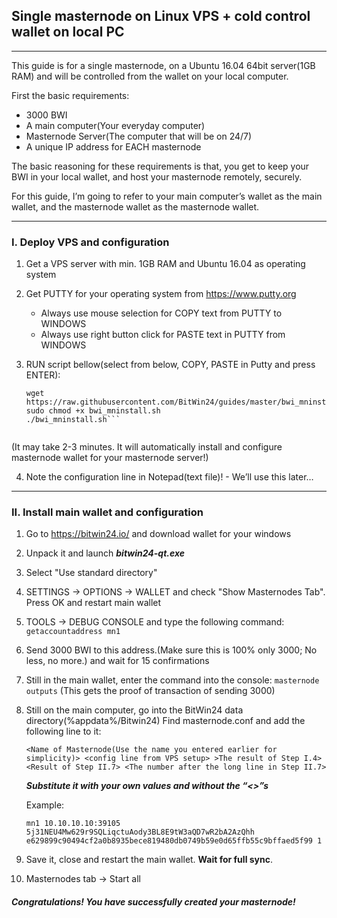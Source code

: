
## Single masternode on Linux VPS + cold control wallet on local PC
------
This guide is for a single masternode, on a Ubuntu 16.04 64bit server(1GB RAM) and will be controlled from the wallet on your local computer.

First the basic requirements:
* 3000 BWI 
* A main computer(Your everyday computer)
* Masternode Server(The computer that will be on 24/7)
* A unique IP address for EACH masternode

The basic reasoning for these requirements is that, you get to keep your BWI in your local wallet, and host your masternode remotely, securely.

For this guide, I’m going to refer to your main computer’s wallet as the main wallet, and the masternode wallet as the masternode wallet.

-------

### I. Deploy VPS and configuration

1. Get a VPS server with min. 1GB RAM and Ubuntu 16.04 as operating system
2. Get PUTTY for your operating system from https://www.putty.org
    * Always use mouse selection for COPY text from PUTTY to WINDOWS
    * Always use right button click for PASTE text in PUTTY from WINDOWS
3. RUN script bellow(select from below, COPY, PASTE in Putty and press ENTER):

   ``` 
   wget https://raw.githubusercontent.com/BitWin24/guides/master/bwi_mninstall
   sudo chmod +x bwi_mninstall.sh
   ./bwi_mninstall.sh```
    
(It may take 2-3 minutes. It will automatically install and configure masternode wallet for your masternode server!)

4. Note the configuration line in Notepad(text file)! - We’ll use this later…

--------

### II. Install main wallet and configuration

1. Go to https://bitwin24.io/ and download wallet for your windows
2. Unpack it and launch ***bitwin24-qt.exe***
3. Select "Use standard directory" 
4. SETTINGS -> OPTIONS -> WALLET and check "Show Masternodes Tab". Press OK and restart main wallet
5. TOOLS -> DEBUG CONSOLE and type the following command:
   ```getaccountaddress mn1```
6. Send 3000 BWI to this address.(Make sure this is 100% only 3000; No less, no more.) and wait for 15 confirmations
7. Still in the main wallet, enter the command into the console:
   ```masternode outputs``` (This gets the proof of transaction of sending 3000)
8. Still on the main computer, go into the BitWin24 data directory(%appdata%/Bitwin24)
   Find masternode.conf and add the following line to it:   
   
   ```<Name of Masternode(Use the name you entered earlier for simplicity)> <config line from VPS setup> >The result of Step I.4> <Result of Step II.7> <The number after the long line in Step II.7>```
   
   ***Substitute it with your own values and without the “<>”s***
   
   Example:
   
   ```mn1 10.10.10.10:39105 5j31NEU4Mw629r9SQLiqctuAody3BL8E9tW3aQD7wR2bA2AzQhh e629899c90494cf2a0b8935bece819480db0749b59e0d65ffb55c9bffaed5f99 1```
   

9. Save it, close and restart the main wallet. **Wait for full sync**.
10. Masternodes tab -> Start all
   
#### *Congratulations! You have successfully created your masternode!*
